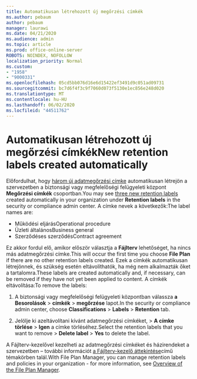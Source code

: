 ```yaml
---
title: Automatikusan létrehozott új megőrzési címkék
ms.author: pebaum
author: pebaum
manager: laurawi
ms.date: 04/21/2020
ms.audience: admin
ms.topic: article
ms.prod: office-online-server
ROBOTS: NOINDEX, NOFOLLOW
localization_priority: Normal
ms.custom:
- "1958"
- "9000331"
ms.openlocfilehash: 05cd5bb076d16e6d15422ef3491d9c051ad09731
ms.sourcegitcommit: bc7d6f4f3c9f7060d073f5130e1ec856e248d020
ms.translationtype: MT
ms.contentlocale: hu-HU
ms.lasthandoff: 06/02/2020
ms.locfileid: "44511762"
---
```

# <a name="new-retention-labels-created-automatically"></a><span data-ttu-id="78736-102">Automatikusan létrehozott új megőrzési címkék</span><span class="sxs-lookup"><span data-stu-id="78736-102">New retention labels created automatically</span></span>

<span data-ttu-id="78736-103">Előfordulhat, hogy [három új adatmegőrzési címke](https://docs.microsoft.com/microsoft-365/compliance/file-plan-manager) automatikusan létrejön a szervezetben a biztonsági vagy megfelelőségi felügyeleti központ **Megőrzési címkék** csoportban.</span><span class="sxs-lookup"><span data-stu-id="78736-103">You may see [three new retention labels](https://docs.microsoft.com/microsoft-365/compliance/file-plan-manager) created automatically in your organization under **Retention labels** in the security or compliance admin center.</span></span> <span data-ttu-id="78736-104">A címke nevek a következők:</span><span class="sxs-lookup"><span data-stu-id="78736-104">The label names are:</span></span>

- <span data-ttu-id="78736-105">Működési eljárás</span><span class="sxs-lookup"><span data-stu-id="78736-105">Operational procedure</span></span>
- <span data-ttu-id="78736-106">Üzleti általános</span><span class="sxs-lookup"><span data-stu-id="78736-106">Business general</span></span>
- <span data-ttu-id="78736-107">Szerződéses szerződés</span><span class="sxs-lookup"><span data-stu-id="78736-107">Contract agreement</span></span>

<span data-ttu-id="78736-108">Ez akkor fordul elő, amikor először választja a **Fájlterv** lehetőséget, ha nincs más adatmegőrzési címke.</span><span class="sxs-lookup"><span data-stu-id="78736-108">This will occur the first time you choose **File Plan** if there are no other retention labels created.</span></span> <span data-ttu-id="78736-109">Ezek a címkék automatikusan létrejönnek, és szükség esetén eltávolíthatók, ha még nem alkalmazták őket a tartalomra.</span><span class="sxs-lookup"><span data-stu-id="78736-109">These labels are created automatically and, if necessary, can be removed if they have not yet been applied to content.</span></span> <span data-ttu-id="78736-110">A címkék eltávolítása:</span><span class="sxs-lookup"><span data-stu-id="78736-110">To remove the labels:</span></span>

1. <span data-ttu-id="78736-111">A biztonsági vagy megfelelőségi felügyeleti központban válassza **a Besorolások**  >  **címkék**  >  **megőrzése** lapot.</span><span class="sxs-lookup"><span data-stu-id="78736-111">In the security or compliance admin center, choose **Classifications** > **Labels** > **Retention** tab.</span></span>

1. <span data-ttu-id="78736-112">Jelölje ki azeltávolítani kívánt adatmegőrzési címkéket, > **A címke törlése**  >  **Igen** a címke törléséhez.</span><span class="sxs-lookup"><span data-stu-id="78736-112">Select the retention labels that you want to remove > **Delete label** > **Yes** to delete the label.</span></span>

<span data-ttu-id="78736-113">A Fájlterv-kezelővel kezelheti az adatmegőrzési címkéket és házirendeket a szervezetben – további információt [a Fájlterv-kezelő áttekintése](https://docs.microsoft.com/microsoft-365/compliance/file-plan-manager)című témakörben talál.</span><span class="sxs-lookup"><span data-stu-id="78736-113">With File Plan Manager, you can manage retention labels and policies in your organization - for more information, see [Overview of the File Plan Manager](https://docs.microsoft.com/microsoft-365/compliance/file-plan-manager).</span></span>